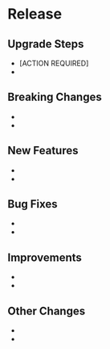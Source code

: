 # Release <VERSION> #

## Upgrade Steps ##

* [ACTION REQUIRED]
*


## Breaking Changes ##

*
*


## New Features ##

*
*


## Bug Fixes ##

*
*


## Improvements ##

*
*


## Other Changes ##

*
*
